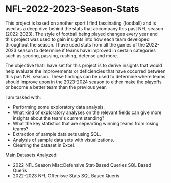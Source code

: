 # NFL-2022-2023-Season-Stats

This project is based on another sport I find fascinating (football) and is used as a deep dive behind the stats that accompany this past NFL season (2022-2023). The style of football being played changes every year and this project was used to gain insights into how each team developed throughout the season. I have used stats from all the games of the 2022-2023 season to determine if teams have improved in certain categories such as scoring, passing, rushing, defense and more.

The objective that I have set for this project is to derive insights that would help evaluate the improvements or deficiencies that have occurred between this pas NFL season. These findings can be used to determine where teams should improve upon in the 2023-2024 season to either make the playoffs or become a better team than the previous year.

I am tasked with:

- Performing some exploratory data analysis.
- What kind of exploratory analyses on the relevant fields can give more insights about the team's current standing?
- What the key statistics that are sepearting winning teams from losing teams?
- Extraction of sample data sets using SQL.
- Analysis of sample data sets with visualizations.
- Cleaning the dataset in Excel.

Main Datasets Analyzed:

- 2022 NFL Season Misc:Defensive Stat-Based Queries SQL Based Queris
- 2022-2023 NFL Offenisve Stats SQL Based Queris
